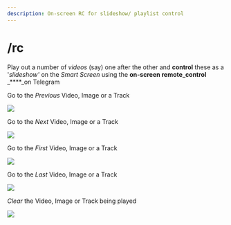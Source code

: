 ```yaml
---
description: On-screen RC for slideshow/ playlist control
---
```


# /rc

Play out a number of _videos_ \(say\) one after the other and **control** these as a '_slideshow'_ on the _Smart Screen_ using the **on-screen remote\_control** _****_on Telegram

Go to the _Previous_ Video, Image or a Track

![](../.gitbook/assets/rc_p.png)

Go to the _Next_ Video, Image or a Track

![](../.gitbook/assets/rc_n.png)

Go to the _First_ Video, Image or a Track

![](../.gitbook/assets/rc_f.png)

Go to the _Last_ Video, Image or a Track

![](../.gitbook/assets/rc_l.png)

_Clear_ the Video, Image or Track being played

![](../.gitbook/assets/rc_c.png)

